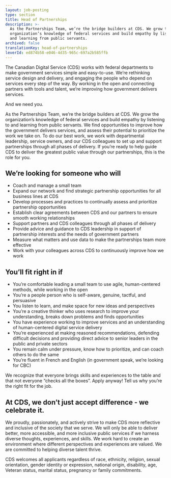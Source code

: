 ```yaml
---
layout: job-posting
type: section
title: Head of Partnerships
description: >-
  As the Partnerships Team, we’re the bridge builders at CDS. We grow the
  organization’s knowledge of federal services and build empathy by listening to
  and learning from public servants.
archived: false
translationKey: head-of-partnerships
leverId: ed874b58-e046-4d35-965c-697a2b585ffb
---
```

The Canadian Digital Service (CDS) works with federal departments to make government services simple and easy-to-use. We’re rethinking service design and delivery, and engaging the people who depend on services every step of the way. By working in the open and connecting partners with tools and talent, we’re improving how government delivers services.
 
And we need you.
 
As the Partnerships Team, we’re the bridge builders at CDS. We grow the organization’s knowledge of federal services and build empathy by listening to and learning from public servants. We find opportunities to improve how the government delivers services, and assess their potential to prioritize the work we take on. To do our best work, we work with departmental leadership, service owners, and our CDS colleagues to set up and support partnerships through all phases of delivery. If you’re ready to help guide CDS to deliver the greatest public value through our partnerships, this is the role for you. 

## We’re looking for someone who will
* Coach and manage a small team
* Expand our network and find strategic partnership opportunities for all business lines at CDS 
* Develop processes and practices to continually assess and prioritize partnership opportunities 
* Establish clear agreements between CDS and our partners to ensure smooth working relationships
* Support partners and CDS colleagues through all phases of delivery
* Provide advice and guidance to CDS leadership in support of partnership interests and the needs of government partners
* Measure what matters and use data to make the partnerships team more effective
* Work with your colleagues across CDS to continuously improve how we work 

## You’ll fit right in if
* You’re comfortable leading a small team to use agile, human-centered methods, while working in the open
* You’re a people person who is self-aware, genuine, tactful, and persuasive
* You listen to learn, and make space for new ideas and perspectives
* You’re a creative thinker who uses research to improve your understanding, breaks down problems and finds opportunities 
* You have experience working to improve services and an understanding of human-centered digital service delivery
* You’re experienced at making reasoned recommendations, defending difficult decisions and providing direct advice to senior leaders in the public and private sectors
* You remain calm under pressure, know how to prioritize, and can coach others to do the same 
* You’re fluent in French and English (in government speak, we’re looking for CBC)

We recognize that everyone brings skills and experiences to the table and that not everyone “checks all the boxes”. Apply anyway! Tell us why you’re the right fit for the job.
## At CDS, we don’t just accept difference - we celebrate it. 

We proudly, passionately, and actively strive to make CDS more reflective and inclusive of the society that we serve. We will only be able to deliver better, more accessible, and more inclusive public services if we harness diverse thoughts, experiences, and skills. We work hard to create an environment where different perspectives and experiences are valued. We are committed to helping diverse talent thrive.

CDS welcomes all applicants regardless of race, ethnicity, religion, sexual orientation, gender identity or expression, national origin, disability, age, Veteran status, marital status, pregnancy or family commitments.

